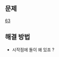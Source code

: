 ## 문제

[63](https://leetcode.com/problems/unique-paths-ii/?envType=study-plan-v2&envId=top-interview-150)

## 해결 방법

- 시작점에 돌이 왜 있죠 ?
